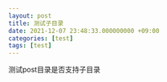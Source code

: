 ```yaml
---
layout: post
title: 测试子目录
date: 2021-12-07 23:48:33.000000000 +09:00
categories: [test]
tags: [test]
---
```

测试post目录是否支持子目录
